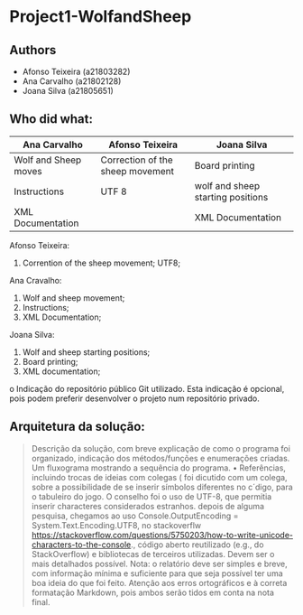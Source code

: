 # Project1-WolfandSheep

## Authors

* Afonso Teixeira (a21803282)
* Ana Carvalho (a21802128)
* Joana Silva (a21805651)

## Who did what:
|     Ana Carvalho     |     Afonso Teixeira            |     Joana Silva                 |
|----------------------|--------------------------------|---------------------------------|
|Wolf and Sheep moves  |Correction of the sheep movement|Board printing                   |
|Instructions          |UTF 8                           |wolf and sheep starting positions|
|XML Documentation     |                                |XML Documentation                |


Afonso Teixeira:
1. Corrention of the sheep movement;
UTF8;

Ana Cravalho:
1. Wolf and sheep movement;
2. Instructions;
3. XML Documentation;

Joana Silva:
1. Wolf and sheep starting positions;
2. Board printing;
3. XML documentation;



o	Indicação do repositório público Git utilizado. Esta indicação é opcional, pois podem preferir desenvolver o projeto num repositório privado.

## Arquitetura da solução:

>	Descrição da solução, com breve explicação de como o programa foi organizado, indicação dos métodos/funções e enumerações criadas.
>	Um fluxograma mostrando a sequência do programa.
•	Referências, incluindo trocas de ideias com colegas ( foi dicutido com um colega, sobre a possibilidade de se inserir símbolos diferentes no c´digo, para o tabuleiro do jogo. O conselho foi o uso de UTF-8, que permitia inserir characteres considerados estranhos. depois de alguma pesquisa, chegamos ao uso Console.OutputEncoding = System.Text.Encoding.UTF8, no stackoverflw https://stackoverflow.com/questions/5750203/how-to-write-unicode-characters-to-the-console., código aberto reutilizado (e.g., do StackOverflow) e bibliotecas de terceiros utilizadas. Devem ser o mais detalhados possível.
>	Nota: o relatório deve ser simples e breve, com informação mínima e suficiente para que seja possível ter uma boa ideia do que foi feito. Atenção aos erros ortográficos e à correta formatação Markdown, pois ambos serão tidos em conta na nota final.
